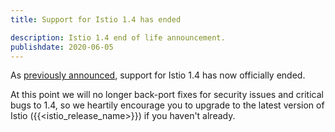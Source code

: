```yaml
---
title: Support for Istio 1.4 has ended

description: Istio 1.4 end of life announcement.
publishdate: 2020-06-05
---
```


As [previously announced](/news/support/announcing-1.4-eol/), support for Istio 1.4 has now officially ended.

At this point we will no longer back-port fixes for security issues and critical bugs to 1.4, so we heartily encourage you to upgrade to the latest version of Istio ({{<istio_release_name>}}) if you haven't already.
